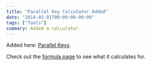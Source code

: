 ```yaml
---
title: "Parallel Key Calculator Added"
date: "2014-02-01T00:00:00-00:00"
tags: ["Tools"]
summary: Added a calculator.
---
```


Added here: [Parallel Keys](https://www.scenic-shop.com/Calculators/keys.html).

Check out the [formula page](https://www.scenic-shop.com/Calculators/formulas/mdwiki.html#!keys.md) to see what it calculates for.
